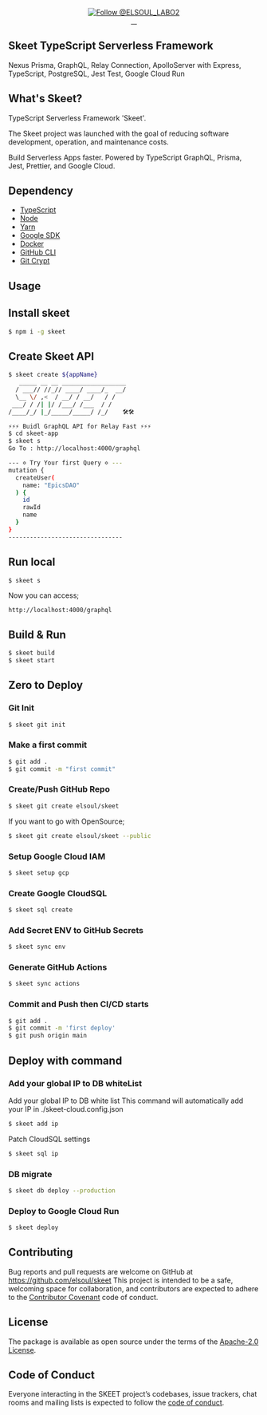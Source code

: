 <p align="center">
  <a href="https://twitter.com/intent/follow?screen_name=ELSOUL_LABO2">
    <img src="https://img.shields.io/twitter/follow/ELSOUL_LABO2.svg?label=Follow%20@ELSOUL_LABO2" alt="Follow @ELSOUL_LABO2" />
  </a>
  <br/>

  <a aria-label="npm version" href="https://www.npmjs.com/package/skeet">
    <img alt="" src="https://badgen.net/npm/v/skeet">
  </a>
  <a aria-label="Downloads Number" href="https://www.npmjs.com/package/skeet">
    <img alt="" src="https://badgen.net/npm/dt/skeet">
  </a>
  <a aria-label="License" href="https://github.com/elsoul/skeet/blob/master/LICENSE.txt">
    <img alt="" src="https://badgen.net/badge/license/Apache/blue">
  </a>
    <a aria-label="Code of Conduct" href="https://github.com/elsoul/skeet/blob/master/CODE_OF_CONDUCT.md">
    <img alt="" src="https://img.shields.io/badge/Contributor%20Covenant-2.1-4baaaa.svg">
  </a>
</p>

## Skeet TypeScript Serverless Framework

Nexus Prisma, GraphQL, Relay Connection, ApolloServer with Express, TypeScript, PostgreSQL, Jest Test, Google Cloud Run

## What's Skeet?

TypeScript Serverless Framework 'Skeet'.

The Skeet project was launched with the goal of reducing software development, operation, and maintenance costs.

Build Serverless Apps faster.
Powered by TypeScript GraphQL, Prisma, Jest, Prettier, and Google Cloud.

## Dependency

- [TypeScript](https://www.typescriptlang.org/)
- [Node](https://nodejs.org/)
- [Yarn](https://yarnpkg.com/)
- [Google SDK](https://cloud.google.com/sdk/docs)
- [Docker](https://www.docker.com/)
- [GitHub CLI](https://cli.github.com/)
- [Git Crypt](https://github.com/AGWA/git-crypt)

## Usage

## Install skeet

```bash
$ npm i -g skeet
```

## Create Skeet API

```bash
$ skeet create ${appName}
   _____ __ __ __________________
  / ___// //_// ____/ ____/_  __/
  \__ \/ ,<  / __/ / __/   / /
 ___/ / /| |/ /___/ /___  / /
/____/_/ |_/_____/_____/ /_/    🛠️🛠️

⚡⚡⚡ Buidl GraphQL API for Relay Fast ⚡⚡⚡
$ cd skeet-app
$ skeet s
Go To : http://localhost:4000/graphql

--- ✡ Try Your first Query ✡ ---
mutation {
  createUser(
    name: "EpicsDAO"
  ) {
    id
    rawId
    name
  }
}
--------------------------------
```

## Run local

```bash
$ skeet s
```

Now you can access;

`http://localhost:4000/graphql`

## Build & Run

```bash
$ skeet build
$ skeet start
```

## Zero to Deploy

### Git Init

```bash
$ skeet git init
```

### Make a first commit

```bash
$ git add .
$ git commit -m "first commit"
```

### Create/Push GitHub Repo

```bash
$ skeet git create elsoul/skeet
```

If you want to go with OpenSource;

```bash
$ skeet git create elsoul/skeet --public
```

### Setup Google Cloud IAM

```bash
$ skeet setup gcp
```

### Create Google CloudSQL

```bash
$ skeet sql create
```

### Add Secret ENV to GitHub Secrets

```bash
$ skeet sync env
```

### Generate GitHub Actions

```bash
$ skeet sync actions
```

### Commit and Push then CI/CD starts

```bash
$ git add .
$ git commit -m 'first deploy'
$ git push origin main
```

## Deploy with command

### Add your global IP to DB whiteList

Add your global IP to DB white list
This command will automatically add your IP in ./skeet-cloud.config.json

```bash
$ skeet add ip
```

Patch CloudSQL settings

```bash
$ skeet sql ip
```

### DB migrate

```bash
$ skeet db deploy --production
```

### Deploy to Google Cloud Run

```bash
$ skeet deploy
```

## Contributing

Bug reports and pull requests are welcome on GitHub at https://github.com/elsoul/skeet This project is intended to be a safe, welcoming space for collaboration, and contributors are expected to adhere to the [Contributor Covenant](http://contributor-covenant.org) code of conduct.

## License

The package is available as open source under the terms of the [Apache-2.0 License](https://www.apache.org/licenses/LICENSE-2.0).

## Code of Conduct

Everyone interacting in the SKEET project’s codebases, issue trackers, chat rooms and mailing lists is expected to follow the [code of conduct](https://github.com/elsoul/skeet-api/blob/master/CODE_OF_CONDUCT.md).
